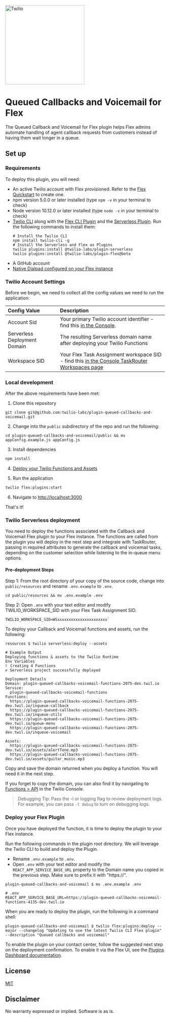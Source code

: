 <a  href="https://www.twilio.com">
<img  src="https://static0.twilio.com/marketing/bundles/marketing/img/logos/wordmark-red.svg"  alt="Twilio"  width="250"  />
</a>
 
# Queued Callbacks and Voicemail for Flex

The Queued Callback and Voicemail for Flex plugin helps Flex admins automate handling of agent callback requests from customers instead of having them wait longer in a queue.

## Set up

### Requirements

To deploy this plugin, you will need:
- An active Twilio account with Flex provisioned. Refer to the [Flex Quickstart](https://www.twilio.com/docs/flex/quickstart/flex-basics#sign-up-for-or-sign-in-to-twilio-and-create-a-new-flex-project) to create one.
- npm version 5.0.0 or later installed (type `npm -v` in your terminal to check)
- Node version 10.12.0 or later installed (type `node -v` in your terminal to check)
- [Twilio CLI](https://www.twilio.com/docs/twilio-cli/quickstart#install-twilio-cli) along with the [Flex CLI Plugin](https://www.twilio.com/docs/twilio-cli/plugins#available-plugins) and the [Serverless Plugin](https://www.twilio.com/docs/twilio-cli/plugins#available-plugins). Run the following commands to install them:
   ```
   # Install the Twilio CLI
   npm install twilio-cli -g
   # Install the Serverless and Flex as Plugins
   twilio plugins:install @twilio-labs/plugin-serverless
   twilio plugins:install @twilio-labs/plugin-flex@beta
- A GitHub account
- [Native Dialpad configured on your Flex instance](https://www.twilio.com/docs/flex/dialpad/enable)

### Twilio Account Settings

Before we begin, we need to collect
all the config values we need to run the application:

| Config&nbsp;Value | Description                                                                                                                                                  |
| :---------------- | :----------------------------------------------------------------------------------------------------------------------------------------------------------- |
| Account&nbsp;Sid  | Your primary Twilio account identifier - find this [in the Console](https://www.twilio.com/console).                                                         |
| Serverless Deployment Domain | The resulting Serverless domain name after deploying your Twilio Functions |
| Workspace SID | Your Flex Task Assignment workspace SID - find this [in the Console TaskRouter Workspaces page](https://www.twilio.com/console/taskrouter/workspaces)

### Local development

After the above requirements have been met:

1. Clone this repository

```
git clone git@github.com:twilio-labs/plugin-queued-callbacks-and-voicemail.git
```

2. Change into the `public` subdirectory of the repo and run the following:

```
cd plugin-queued-callbacks-and-voicemail/public && mv appConfig.example.js appConfig.js
```

3. Install dependencies

```bash
npm install
```

4. [Deploy your Twilio Functions and Assets](#twilio-serverless-deployment)

5. Run the application

```bash
twilio flex:plugins:start
```

6. Navigate to [http://localhost:3000](http://localhost:3000)

That's it!

### Twilio Serverless deployment

You need to deploy the functions associated with the Callback and Voicemail Flex plugin to your Flex instance. The functions are called from the plugin you will deploy in the next step and integrate with TaskRouter, passing in required attributes to generate the callback and voicemail tasks, depending on the customer selection while listening to the in-queue menu options.

#### Pre-deployment Steps

Step 1: From the root directory of your copy of the source code, change into `public/resources` and rename `.env.example` to `.env`.

```
cd public/resources && mv .env.example .env
```

Step 2: Open `.env` with your text editor and modify TWILIO_WORKSPACE_SID with your Flex Task Assignment SID.

```
TWILIO_WORKSPACE_SID=WSxxxxxxxxxxxxxxxxxxxxxx`
```

To deploy your Callback and Voicemail functions and assets, run the following:

```
resources $ twilio serverless:deploy --assets

# Example Output
Deploying functions & assets to the Twilio Runtime
Env Variables
⠇ Creating 4 Functions
✔ Serverless project successfully deployed

Deployment Details
Domain: plugin-queued-callbacks-voicemail-functions-2075-dev.twil.io
Service:
  plugin-queued-callbacks-voicemail-functions 
Functions:
  https://plugin-queued-callbacks-voicemail-functions-2075-dev.twil.io/inqueue-callback
  https://plugin-queued-callbacks-voicemail-functions-2075-dev.twil.io/inqueue-utils  
  https://plugin-queued-callbacks-voicemail-functions-2075-dev.twil.io/queue-menu
  https://plugin-queued-callbacks-voicemail-functions-2075-dev.twil.io/inqueue-voicemail

Assets:
  https://plugin-queued-callbacks-voicemail-functions-2075-dev.twil.io/assets/alertTone.mp3
  https://plugin-queued-callbacks-voicemail-functions-2075-dev.twil.io/assets/guitar_music.mp3
```

Copy and save the domain returned when you deploy a function. You will need it in the next step. 

If you forget to copy the domain, you can also find it by navigating to [Functions > API](https://www.twilio.com/console/functions/api) in the Twilio Console.

> Debugging Tip: Pass the -l or logging flag to review deployment logs. For example, you can pass `-l debug` to turn on debugging logs.

### Deploy your Flex Plugin 

Once you have deployed the function, it is time to deploy the plugin to your Flex instance.

Run the following commands in the plugin root directory. We will leverage the Twilio CLI to build and deploy the Plugin.

- Rename `.env.example` to `.env`.
- Open `.env` with your text editor and modify the `REACT_APP_SERVICE_BASE_URL` property to the Domain name you copied in the previous step. Make sure to prefix it with "https://".

```
plugin-queued-callbacks-and-voicemail $ mv .env.example .env

# .env
REACT_APP_SERVICE_BASE_URL=https://plugin-queued-callbacks-voicemail-functions-4135-dev.twil.io
```

When you are ready to deploy the plugin, run the following in a command shell:

```
plugin-queued-callbacks-and-voicemail $ twilio flex:plugins:deploy --major --changelog "Updating to use the latest Twilio CLI Flex plugin" --description "Queued callbacks and voicemail"
``` 

To enable the plugin on your contact center, follow the suggested next step on the deployment confirmation. To enable it via the Flex UI, see the [Plugins Dashboard documentation](https://www.twilio.com/docs/flex/developer/plugins/dashboard#stage-plugin-changes).


## License

[MIT](http://www.opensource.org/licenses/mit-license.html)

## Disclaimer

No warranty expressed or implied. Software is as is.

[twilio]: https://www.twilio.com
